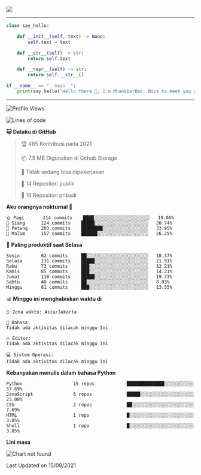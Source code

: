 <img align="center" height="auto" src="https://github.com/MhankBarBar/MhankBarBar/blob/master/img/1.jpg"/>
<!--
___
![Metrics](https://github.com/MhankBarBar/MhankBarBar/blob/master/github-metrics.svg)
___
-->
<!--
[![ReadMe Card](https://github-readme-stats.vercel.app/api/pin/?username=mhankbarbar&repo=termux-wabot&theme=auto)](https://github.com/mhankbarbar/termux-wabot)
-->

---
```python
class say_hello:

    def __init__(self, text) -> None:
        self.text = text

    def __str__(self) -> str:
        return self.text

    def __repr__(self) -> str:
        return self.__str__()

if __name__ == "__main__":
    print(say_hello("Hello there 👋, I'm MhankBarBar, Nice to meet you all!"))
```
---
<!--START_SECTION:waka-->
![Profile Views](http://img.shields.io/badge/Profil%20dilihat-228-blue)

![Lines of code](https://img.shields.io/badge/Sejak%20Hello%20World%20aku%20telah%20menulis-494682%20baris%20kode-blue)

**🐱 Dataku di GitHub** 

> 🏆 485 Kontribusi pada 2021
 > 
> 📦 7.5 MB Digunakan di Github Storage 
 > 
> 🚫 Tidak sedang bisa dipekerjakan
 > 
> 📜 14 Repositori publik 
 > 
> 🔑 16 Repositori pribadi  
 > 
**Aku orangnya nokturnal 🦉** 

```text
🌞 Pagi       114 commits    ████░░░░░░░░░░░░░░░░░░░░░   19.06% 
🌆 Siang      124 commits    █████░░░░░░░░░░░░░░░░░░░░   20.74% 
🌃 Petang     203 commits    ████████░░░░░░░░░░░░░░░░░   33.95% 
🌙 Malam      157 commits    ██████░░░░░░░░░░░░░░░░░░░   26.25%

```
📅 **Paling produktif saat Selasa** 

```text
Senin        62 commits     ██░░░░░░░░░░░░░░░░░░░░░░░   10.37% 
Selasa       131 commits    █████░░░░░░░░░░░░░░░░░░░░   21.91% 
Rabu         73 commits     ███░░░░░░░░░░░░░░░░░░░░░░   12.21% 
Kamis        85 commits     ███░░░░░░░░░░░░░░░░░░░░░░   14.21% 
Jumat        118 commits    █████░░░░░░░░░░░░░░░░░░░░   19.73% 
Sabtu        48 commits     ██░░░░░░░░░░░░░░░░░░░░░░░   8.03% 
Minggu       81 commits     ███░░░░░░░░░░░░░░░░░░░░░░   13.55%

```


📊 **Minggu ini menghabiskan waktu di** 

```text
⌚︎ Zona waktu: Asia/Jakarta

💬 Bahasa: 
Tidak ada aktivitas dilacak minggu Ini

🔥 Editor: 
Tidak ada aktivitas dilacak minggu Ini

💻 Sistem Operasi: 
Tidak ada aktivitas dilacak minggu Ini

```

**Kebanyakan menulis dalam bahasa Python** 

```text
Python                   15 repos            ██████████████░░░░░░░░░░░   57.69% 
JavaScript               6 repos             █████░░░░░░░░░░░░░░░░░░░░   23.08% 
CSS                      2 repos             ██░░░░░░░░░░░░░░░░░░░░░░░   7.69% 
HTML                     1 repo              █░░░░░░░░░░░░░░░░░░░░░░░░   3.85% 
Shell                    1 repo              █░░░░░░░░░░░░░░░░░░░░░░░░   3.85%

```


**Lini masa**

![Chart not found](https://raw.githubusercontent.com/MhankBarBar/MhankBarBar/master/charts/bar_graph.png) 


 Last Updated on 15/09/2021
<!--END_SECTION:waka-->
